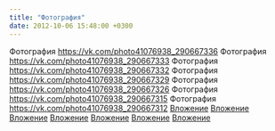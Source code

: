 ```yaml
---
title: "Фотография"
date: 2012-10-06 15:48:00 +0300
---
```


Фотография
<a class="vk-attach" href="https://vk.com/photo41076938_290667336">https://vk.com/photo41076938_290667336</a>
Фотография
<a class="vk-attach" href="https://vk.com/photo41076938_290667333">https://vk.com/photo41076938_290667333</a>
Фотография
<a class="vk-attach" href="https://vk.com/photo41076938_290667332">https://vk.com/photo41076938_290667332</a>
Фотография
<a class="vk-attach" href="https://vk.com/photo41076938_290667329">https://vk.com/photo41076938_290667329</a>
Фотография
<a class="vk-attach" href="https://vk.com/photo41076938_290667326">https://vk.com/photo41076938_290667326</a>
Фотография
<a class="vk-attach" href="https://vk.com/photo41076938_290667315">https://vk.com/photo41076938_290667315</a>
Фотография
<a class="vk-attach" href="https://vk.com/photo41076938_290667312">https://vk.com/photo41076938_290667312</a>
<a class="vk-attach" href="https://vk.com/photo41076938_290667336">Вложение</a>
<a class="vk-attach" href="https://vk.com/photo41076938_290667333">Вложение</a>
<a class="vk-attach" href="https://vk.com/photo41076938_290667332">Вложение</a>
<a class="vk-attach" href="https://vk.com/photo41076938_290667329">Вложение</a>
<a class="vk-attach" href="https://vk.com/photo41076938_290667326">Вложение</a>
<a class="vk-attach" href="https://vk.com/photo41076938_290667315">Вложение</a>
<a class="vk-attach" href="https://vk.com/photo41076938_290667312">Вложение</a>
